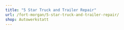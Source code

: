 ```yaml
---
title: "5 Star Truck and Trailer Repair"
url: /fort-morgan/5-star-truck-and-trailer-repair/
shop: Autowerkstatt
---
```

